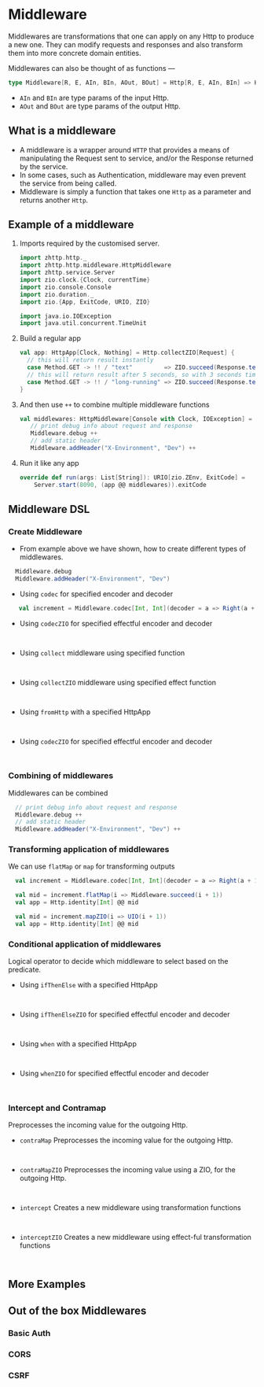 # Middleware

Middlewares are transformations that one can apply on any Http to produce a new one. 
They can modify requests and responses and also transform them into more concrete domain entities.

 Middlewares can also be thought of as functions —

```scala
type Middleware[R, E, AIn, BIn, AOut, BOut] = Http[R, E, AIn, BIn] => Http[R, E, AOut, BOut]
```

* `AIn` and `BIn` are type params of the input Http. 
* `AOut` and `BOut` are type params of the output Http.

## What is a middleware

- A middleware is a wrapper around ```HTTP``` that provides a means of manipulating the Request sent to service, and/or the Response returned by the service. 
- In some cases, such as Authentication, middleware may even prevent the service from being called.
- Middleware is simply a function that takes one ```Http``` as a parameter and returns another ```Http```.  

## Example of a middleware

1. Imports required by the customised server.
    ```scala
    import zhttp.http._
    import zhttp.http.middleware.HttpMiddleware
    import zhttp.service.Server
    import zio.clock.{Clock, currentTime}
    import zio.console.Console
    import zio.duration._
    import zio.{App, ExitCode, URIO, ZIO}
    
    import java.io.IOException
    import java.util.concurrent.TimeUnit
    ```
2. Build a regular app
     ```scala
     val app: HttpApp[Clock, Nothing] = Http.collectZIO[Request] {
       // this will return result instantly
       case Method.GET -> !! / "text"         => ZIO.succeed(Response.text("Hello World!"))
       // this will return result after 5 seconds, so with 3 seconds timeout it will fail
       case Method.GET -> !! / "long-running" => ZIO.succeed(Response.text("Hello World!")).delay(5 seconds)
     }
     ```
3. And then use ```++``` to combine multiple middleware functions
    ```scala
    val middlewares: HttpMiddleware[Console with Clock, IOException] =
       // print debug info about request and response
       Middleware.debug ++
       // add static header
       Middleware.addHeader("X-Environment", "Dev") ++   
    ```
4. Run it like any app
   ```scala
   override def run(args: List[String]): URIO[zio.ZEnv, ExitCode] =
       Server.start(8090, (app @@ middlewares)).exitCode
   ```
## Middleware DSL
### Create Middleware
- From example above we have shown, how to create different types of middlewares.

```scala
  Middleware.debug
  Middleware.addHeader("X-Environment", "Dev")
```

- Using ```codec``` for specified encoder and decoder

```scala
   val increment = Middleware.codec[Int, Int](decoder = a => Right(a + 1), encoder = b => Right(b + 1))
```

- Using ```codecZIO``` for specified effectful encoder and decoder

```scala
  
```
- Using ```collect``` middleware using specified function

```scala
  
```
- Using ```collectZIO``` middleware using specified effect function

```scala
  
```
- Using ```fromHttp``` with a specified HttpApp

```scala
  
```
- Using ```codecZIO``` for specified effectful encoder and decoder

```scala
  
```
### Combining of middlewares
Middlewares can be combined 

```scala
  // print debug info about request and response
  Middleware.debug ++
  // add static header
  Middleware.addHeader("X-Environment", "Dev") ++
```
### Transforming application of middlewares
We can use ```flatMap``` or ```map``` for transforming outputs

```scala
  val increment = Middleware.codec[Int, Int](decoder = a => Right(a + 1), encoder = b => Right(b + 1))

  val mid = increment.flatMap(i => Middleware.succeed(i + 1))
  val app = Http.identity[Int] @@ mid

  val mid = increment.mapZIO(i => UIO(i + 1))
  val app = Http.identity[Int] @@ mid

```
### Conditional application of middlewares
Logical operator to decide which middleware to select based on the predicate.

- Using ```ifThenElse``` with a specified HttpApp

```scala
  
```
- Using ```ifThenElseZIO``` for specified effectful encoder and decoder

```scala
  
```
- Using ```when``` with a specified HttpApp

```scala
  
```
- Using ```whenZIO``` for specified effectful encoder and decoder

```scala
  
```

### Intercept and Contramap
Preprocesses the incoming value for the outgoing Http.
- ```contraMap``` Preprocesses the incoming value for the outgoing Http.
```scala
  
```
- ```contraMapZIO``` Preprocesses the incoming value using a ZIO, for the outgoing Http.
```scala
  
```
- ```intercept``` Creates a new middleware using transformation functions
```scala
  
```
- ```interceptZIO``` Creates a new middleware using effect-ful transformation functions
```scala
  
```

## More Examples
## Out of the box Middlewares
### Basic Auth
### CORS
### CSRF

